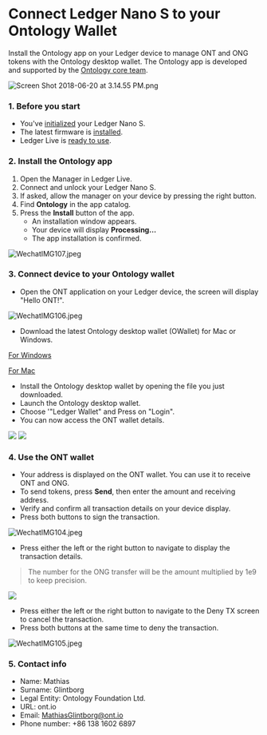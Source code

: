 # Connect Ledger Nano S to your Ontology Wallet

Install the Ontology app on your Ledger device to manage ONT and ONG tokens with the Ontology desktop wallet. The Ontology app is developed and supported by the [Ontology core team](https://ont.io).

![Screen Shot 2018-06-20 at 3.14.55 PM.png](https://upload-images.jianshu.io/upload_images/150344-27a5d7fb9d561131.png?imageMogr2/auto-orient/strip%7CimageView2/2/w/1240)

### 1. Before you start

- You've [initialized](https://support.ledgerwallet.com/hc/en-us/articles/360000613793) your Ledger Nano S.
- The latest firmware is [installed](https://support.ledgerwallet.com/hc/en-us/articles/360002731113).
- Ledger Live is [ready to use](https://support.ledgerwallet.com/hc/en-us/articles/360006395233).

### 2. Install the Ontology app

1. Open the Manager in Ledger Live.
2. Connect and unlock your Ledger Nano S.
3. If asked, allow the manager on your device by pressing the right button.
4. Find **Ontology** in the app catalog.
5. Press the **Install** button of the app.
   - An installation window appears.
   - Your device will display **Processing…**
   - The app installation is confirmed.

![WechatIMG107.jpeg](https://upload-images.jianshu.io/upload_images/150344-1d336f0e3789c8fd.jpeg?imageMogr2/auto-orient/strip%7CimageView2/2/w/1240)

### **3. Connect device to your Ontology wallet**

- Open the ONT application on your Ledger device, the screen will display "Hello ONT!".

![WechatIMG106.jpeg](https://s1.ax1x.com/2018/07/27/PUeeCn.png)

- Download the latest Ontology desktop wallet (OWallet) for Mac or Windows.

[For Windows](https://github.com/ontio/OWallet/releases)

[For Mac](https://github.com/ontio/OWallet/releases)

- Install the Ontology desktop wallet by opening the file you just downloaded.
- Launch the Ontology desktop wallet.
- Choose '"Ledger Wallet"  and Press on "Login". 
- You can now access the ONT wallet details.

![](https://upload-images.jianshu.io/upload_images/10231651-018e8b8b2dd60202.png?imageMogr2/auto-orient/strip%7CimageView2/2/w/700)
![](https://upload-images.jianshu.io/upload_images/10231651-3bf6860f7d805e99.png?imageMogr2/auto-orient/strip%7CimageView2/2/w/700)

### **4. Use the ONT wallet**

- Your address is displayed on the ONT wallet. You can use it to receive ONT and ONG.
- To send tokens,  press **Send**, then enter the amount and receiving address.
- Verify and confirm all transaction details on your device display.
- Press both buttons to sign the transaction.            

![WechatIMG104.jpeg](https://upload-images.jianshu.io/upload_images/150344-d978675f70c97a25.jpeg?imageMogr2/auto-orient/strip%7CimageView2/2/w/1240)

- Press either the left or the right button to navigate to display the transaction details.

> The number for the ONG transfer will be the amount multiplied by 1e9 to keep precision.

![](https://upload-images.jianshu.io/upload_images/10231651-a0bdd8351f3fd29a.png?imageMogr2/auto-orient/strip%7CimageView2/2/w/700)

- Press either the left or the right button to navigate to the Deny TX screen to cancel the transaction.
- Press both buttons at the same time to deny the transaction.

![WechatIMG105.jpeg](https://upload-images.jianshu.io/upload_images/150344-4f9bd4e25b9d1d45.jpeg?imageMogr2/auto-orient/strip%7CimageView2/2/w/1240)

### **5. Contact info**

- Name: Mathias
- Surname: Glintborg
- Legal Entity: Ontology Foundation Ltd.
- URL: ont.io
- Email: MathiasGlintborg@ont.io
- Phone number: +86 138 1602 6897